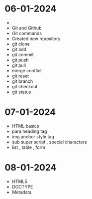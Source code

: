 # 06-01-2024
- 
- Git and Github
- Git commands
- Created new repository
- git clone
- git add
- git commit
- git push
- git pull
- merge conflict
- git reset
- git branch
- git checkout
- git status

# 07-01-2024

- HTML basics
- para heading tag
- img anchor style tag
- sub super script , special characters
- list , table , form

# 08-01-2024

- HTML5
- DOCTYPE
- Metadata

